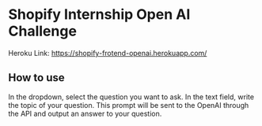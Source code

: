 # Shopify Internship Open AI Challenge

Heroku Link: https://shopify-frotend-openai.herokuapp.com/

## How to use

In the dropdown, select the question you want to ask. In the text field, write the topic of your question.
This prompt will be sent to the OpenAI through the API and output an answer to your question. 

